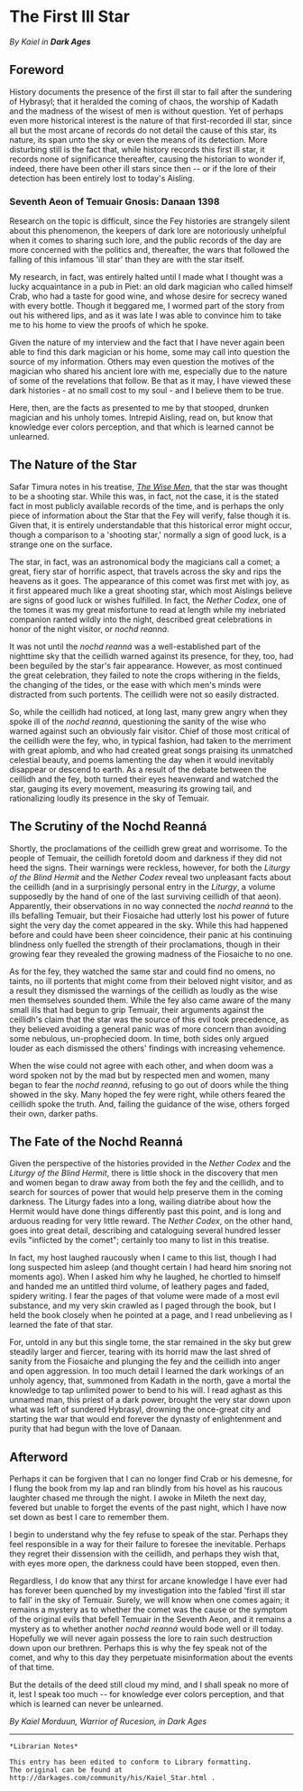 # The First Ill Star

_By Kaiel in_ ___Dark Ages___

## Foreword

History documents the presence of the first ill star to fall after the sundering of Hybrasyl; that it heralded the coming of chaos, the worship of Kadath and the madness of the wisest of men is without question. Yet of perhaps even more historical interest is the nature of that first-recorded ill star, since all but the most arcane of records do not detail the cause of this star, its nature, its span unto the sky or even the means of its detection. More disturbing still is the fact that, while history records this first ill star, it records none of significance thereafter, causing the historian to wonder if, indeed, there have been other ill stars since then -- or if the lore of their detection has been entirely lost to today's Aisling.

### Seventh Aeon of Temuair Gnosis: Danaan 1398

Research on the topic is difficult, since the Fey histories are strangely silent about this phenomenon, the keepers of dark lore are notoriously unhelpful when it comes to sharing such lore, and the public records of the day are more concerned with the politics and, thereafter, the wars that followed the falling of this infamous 'ill star' than they are with the star itself.

My research, in fact, was entirely halted until I made what I thought was a lucky acquaintance in a pub in Piet: an old dark magician who called himself Crab, who had a taste for good wine, and whose desire for secrecy waned with every bottle. Though it beggared me, I wormed part of the story from out his withered lips, and as it was late I was able to convince him to take me to his home to view the proofs of which he spoke.

Given the nature of my interview and the fact that I have never again been able to find this dark magician or his home, some may call into question the source of my information. Others may even question the motives of the magician who shared his ancient lore with me, especially due to the nature of some of the revelations that follow. Be that as it may, I have viewed these dark histories - at no small cost to my soul - and I believe them to be true.

Here, then, are the facts as presented to me by that stooped, drunken magician and his unholy tomes. Intrepid Aisling, read on, but know that knowledge ever colors perception, and that which is learned cannot be unlearned. 


## The Nature of the Star

Safar Timura notes in his treatise, _[The Wise Men](history/Timura-The-Wisemen.md)_, that the star was thought to be a shooting star. While this was, in fact, not the case, it is the stated fact in most publicly available records of the time, and is perhaps the only piece of information about the Star that the Fey will verify, false though it is. Given that, it is entirely understandable that this historical error might occur, though a comparison to a 'shooting star,' normally a sign of good luck, is a strange one on the surface.

The star, in fact, was an astronomical body the magicians call a comet; a great, fiery star of horrific aspect, that travels across the sky and rips the heavens as it goes. The appearance of this comet was first met with joy, as it first appeared much like a great shooting star, which most Aislings believe are signs of good luck or wishes fulfilled. In fact, the _Nether Codex_, one of the tomes it was my great misfortune to read at length while my inebriated companion ranted wildly into the night, described great celebrations in honor of the night visitor, or _nochd reanná_.

It was not until the _nochd reanná_ was a well-established part of the nighttime sky that the ceillidh warned against its presence, for they, too, had been beguiled by the star's fair appearance. However, as most continued the great celebration, they failed to note the crops withering in the fields, the changing of the tides, or the ease with which men's minds were distracted from such portents. The ceillidh were not so easily distracted.

So, while the ceillidh had noticed, at long last, many grew angry when they spoke ill of the _nochd reanná_, questioning the sanity of the wise who warned against such an obviously fair visitor. Chief of those most critical of the ceillidh were the fey, who, in typical fashion, had taken to the merriment with great aplomb, and who had created great songs praising its unmatched celestial beauty, and poems lamenting the day when it would inevitably disappear or descend to earth. As a result of the debate between the ceillidh and the fey, both turned their eyes heavenward and watched the star, gauging its every movement, measuring its growing tail, and rationalizing loudly its presence in the sky of Temuair. 


## The Scrutiny of the Nochd Reanná

Shortly, the proclamations of the ceillidh grew great and worrisome. To the people of Temuair, the ceillidh foretold doom and darkness if they did not heed the signs. Their warnings were reckless, however, for both the _Liturgy of the Blind Hermit_ and the _Nether Codex_ reveal two unpleasant facts about the ceillidh (and in a surprisingly personal entry in the _Liturgy_, a volume supposedly by the hand of one of the last surviving ceillidh of that aeon). Apparently, their observations in no way connected the _nochd reanná_ to the ills befalling Temuair, but their Fiosaiche had utterly lost his power of future sight the very day the comet appeared in the sky. While this had happened before and could have been sheer coincidence, their panic at his continuing blindness only fuelled the strength of their proclamations, though in their growing fear they revealed the growing madness of the Fiosaiche to no one.

As for the fey, they watched the same star and could find no omens, no taints, no ill portents that might come from their beloved night visitor, and as a result they dismissed the warnings of the ceillidh as loudly as the wise men themselves sounded them. While the fey also came aware of the many small ills that had begun to grip Temuair, their arguments against the ceillidh's claim that the star was the source of this evil took precedence, as they believed avoiding a general panic was of more concern than avoiding some nebulous, un-prophecied doom. In time, both sides only argued louder as each dismissed the others' findings with increasing vehemence.

When the wise could not agree with each other, and when doom was a word spoken not by the mad but by respected men and women, many began to fear the _nochd reanná_, refusing to go out of doors while the thing showed in the sky. Many hoped the fey were right, while others feared the ceillidh spoke the truth. And, failing the guidance of the wise, others forged their own, darker paths. 


## The Fate of the Nochd Reanná

Given the perspective of the histories provided in the _Nether Codex_ and the _Liturgy of the Blind Hermit_, there is little shock in the discovery that men and women began to draw away from both the fey and the ceillidh, and to search for sources of power that would help preserve them in the coming darkness. The Liturgy fades into a long, wailing diatribe about how the Hermit would have done things differently past this point, and is long and arduous reading for very little reward. The _Nether Codex_, on the other hand, goes into great detail, describing and cataloguing several hundred lesser evils "inflicted by the comet"; certainly too many to list in this treatise.

In fact, my host laughed raucously when I came to this list, though I had long suspected him asleep (and thought certain I had heard him snoring not moments ago). When I asked him why he laughed, he chortled to himself and handed me an untitled third volume, of leathery pages and faded, spidery writing. I fear the pages of that volume were made of a most evil substance, and my very skin crawled as I paged through the book, but I held the book closely when he pointed at a page, and I read unbelieving as I learned the fate of that star.

For, untold in any but this single tome, the star remained in the sky but grew steadily larger and fiercer, tearing with its horrid maw the last shred of sanity from the Fiosaiche and plunging the fey and the ceillidh into anger and open aggression. In too much detail I learned the dark workings of an unholy agency, that, summoned from Kadath in the north, gave a mortal the knowledge to tap unlimited power to bend to his will. I read aghast as this unnamed man, this priest of a dark power, brought the very star down upon what was left of sundered Hybrasyl, drowning the once-great city and starting the war that would end forever the dynasty of enlightenment and purity that had begun with the love of Danaan. 


## Afterword

Perhaps it can be forgiven that I can no longer find Crab or his demesne, for I flung the book from my lap and ran blindly from his hovel as his raucous laughter chased me through the night. I awoke in Mileth the next day, fevered but unable to forget the events of the past night, which I have now set down as best I care to remember them.

I begin to understand why the fey refuse to speak of the star. Perhaps they feel responsible in a way for their failure to foresee the inevitable. Perhaps they regret their dissension with the ceillidh, and perhaps they wish that, with eyes more open, the darkness could have been stopped, even then.

Regardless, I do know that any thirst for arcane knowledge I have ever had has forever been quenched by my investigation into the fabled 'first ill star to fall' in the sky of Temuair. Surely, we will know when one comes again; it remains a mystery as to whether the comet was the cause or the symptom of the original evils that befell Temuair in the Seventh Aeon, and it remains a mystery as to whether another _nochd reanná_ would bode well or ill today. Hopefully we will never again possess the lore to rain such destruction down upon our brethren. Perhaps this is why the fey speak not of the comet, and why to this day they perpetuate misinformation about the events of that time.

But the details of the deed still cloud my mind, and I shall speak no more of it, lest I speak too much -- for knowledge ever colors perception, and that which is learned can never be unlearned.

_By Kaiel Morduun, Warrior of Rucesion, in Dark Ages_

***

```
*Librarian Notes*

This entry has been edited to conform to Library formatting.
The original can be found at http://darkages.com/community/his/Kaiel_Star.html .
```
